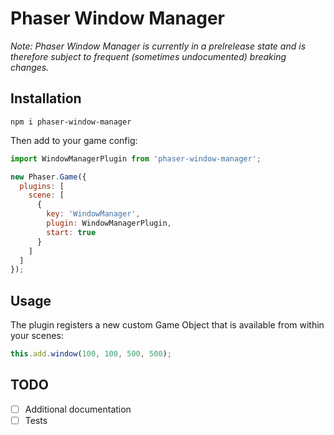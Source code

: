 # Phaser Window Manager
_Note: Phaser Window Manager is currently in a prelrelease state and is therefore subject to frequent (sometimes undocumented) breaking changes._

## Installation
```
npm i phaser-window-manager
```
Then add to your game config:
```js
import WindowManagerPlugin from 'phaser-window-manager';

new Phaser.Game({
  plugins: [
    scene: [
      {
        key: 'WindowManager',
        plugin: WindowManagerPlugin,
        start: true
      }
    ]
  ]
});
```

## Usage
The plugin registers a new custom Game Object that is available from within your scenes:
```js
this.add.window(100, 100, 500, 500);
```

## TODO
- [ ] Additional documentation
- [ ] Tests
